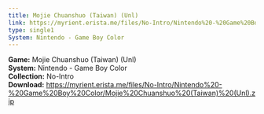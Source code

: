 ```yaml
---
title: Mojie Chuanshuo (Taiwan) (Unl)
link: https://myrient.erista.me/files/No-Intro/Nintendo%20-%20Game%20Boy%20Color/Mojie%20Chuanshuo%20(Taiwan)%20(Unl).zip
type: single1
System: Nintendo - Game Boy Color
---
```

<b>Game:</b> Mojie Chuanshuo (Taiwan) (Unl)<br>
<b>System:</b> Nintendo - Game Boy Color<br>
<b>Collection:</b> No-Intro<br>
<b>Download:</b> https://myrient.erista.me/files/No-Intro/Nintendo%20-%20Game%20Boy%20Color/Mojie%20Chuanshuo%20(Taiwan)%20(Unl).zip